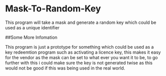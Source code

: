 # Mask-To-Random-Key
This program will take a mask and generate a random key which could be used as a unique identifier 

##Some More Infomation

This program is just a prototype for something which could be used as a key redeemtion program such as activating a licence key, this makes it easy for the vendor as the mask can be set to what ever you want it to be, to go further with this i could make sure the key is not generated twise as this would not be good if this was being used in the real world.
